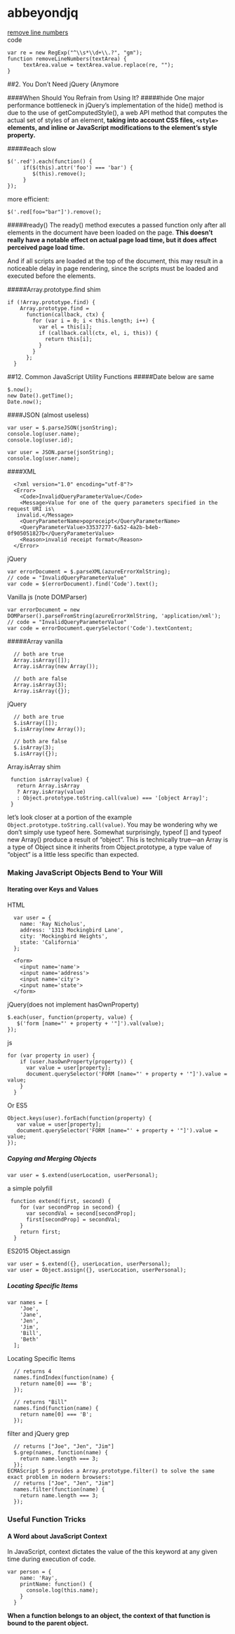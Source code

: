 # abbeyondjq
[remove line numbers](http://remove-line-numbers.ruurtjan.com/)  
code
```
var re = new RegExp("^\\s*\\d+\\.?", "gm");
function removeLineNumbers(textArea) {
     textArea.value = textArea.value.replace(re, "");
}
```               
##2. You Don’t Need jQuery (Anymore


####When Should You Refrain from Using It?
#####hide
One major performance bottleneck in jQuery’s implementation of the hide() method is due to the use of getComputedStyle(), a web API method that computes the actual set of styles of an element, __taking into account CSS files, ```<style>``` elements, and inline or JavaScript modifications to the element’s style property.__

#####each
slow
```
$('.red').each(function() {
     if($(this).attr('foo') === 'bar') {
        $(this).remove();
     }
});
```
more efficient:
```
$('.red[foo="bar"]').remove();
```

#####ready()
The ready() method executes a passed function only after all elements in the document have been loaded on the page. __This doesn’t really have a notable effect on actual page load time, but it does affect perceived page load time.__  

And if all scripts are loaded at the top of the document, this may result in a noticeable delay in page rendering, since the scripts must be loaded and executed before the elements.


#####Array.prototype.find shim
```
if (!Array.prototype.find) {
    Array.prototype.find =
      function(callback, ctx) {
        for (var i = 0; i < this.length; i++) {
          var el = this[i];
          if (callback.call(ctx, el, i, this)) {
            return this[i];
          }
        }
      };
  }
```



##12. Common JavaScript Utility Functions
#####Date
below are same
```
$.now();
new Date().getTime();
Date.now();
```

####JSON  (almost useless)
```
var user = $.parseJSON(jsonString);
console.log(user.name);
console.log(user.id);
```
```
var user = JSON.parse(jsonString);
console.log(user.name);
```

####XML
```
  <?xml version="1.0" encoding="utf-8"?>
  <Error>
    <Code>InvalidQueryParameterValue</Code>
    <Message>Value for one of the query parameters specified in the request URI is\
   invalid.</Message>
    <QueryParameterName>popreceipt</QueryParameterName>
    <QueryParameterValue>33537277-6a52-4a2b-b4eb-0f905051827b</QueryParameterValue>
    <Reason>invalid receipt format</Reason>
  </Error>
```
jQuery
```
var errorDocument = $.parseXML(azureErrorXmlString);
// code = "InvalidQueryParameterValue"
var code = $(errorDocument).find('Code').text();
```
Vanilla js (note DOMParser)
```
var errorDocument = new DOMParser().parseFromString(azureErrorXmlString, 'application/xml');
// code = "InvalidQueryParameterValue"
var code = errorDocument.querySelector('Code').textContent;
```


#####Array
vanilla
```
  // both are true
  Array.isArray([]);
  Array.isArray(new Array());

  // both are false
  Array.isArray(3);
  Array.isArray({});
```
jQuery
```
  // both are true
  $.isArray([]);
  $.isArray(new Array());

  // both are false
  $.isArray(3);
  $.isArray({});
```

Array.isArray shim
```
 function isArray(value) {
   return Array.isArray
   ? Array.isArray(value)
   : Object.prototype.toString.call(value) === '[object Array]';
 }
 ```
  let’s look closer at a portion of the example ```Object.prototype.toString.call(value)```. You may be wondering why we don’t simply use typeof here. Somewhat surprisingly, typeof [] and typeof new Array() produce a result of “object”. This is technically true—an Array is a type of Object since it inherits from Object.prototype, a type value of “object” is a little less specific than expected.
  
  
  
  
### Making JavaScript Objects Bend to Your Will 
#### Iterating over Keys and Values
HTML
```
  var user = {
    name: 'Ray Nicholus',
    address: '1313 Mockingbird Lane',
    city: 'Mockingbird Heights',
    state: 'California'
  };

  <form>
    <input name='name'>
    <input name='address'>
    <input name='city'>
    <input name='state'>
  </form>
```
jQuery(does not implement hasOwnProperty)
```
$.each(user, function(property, value) {
   $('form [name="' + property + '"]').val(value);
});
```
js
```
for (var property in user) {
    if (user.hasOwnProperty(property)) {
      var value = user[property];
      document.querySelector('FORM [name="' + property + '"]').value = value;
    }
  }
```
Or ES5
```
Object.keys(user).forEach(function(property) {
   var value = user[property];
   document.querySelector('FORM [name="' + property + '"]').value = value;
});
```


##### Copying and Merging Objects
```
var user = $.extend(userLocation, userPersonal);
```
a simple polyfill
```
 function extend(first, second) {
    for (var secondProp in second) {
      var secondVal = second[secondProp];
      first[secondProp] = secondVal;
    }
    return first;
  }
```
ES2015 Object.assign
```
var user = $.extend({}, userLocation, userPersonal);
var user = Object.assign({}, userLocation, userPersonal);
```
##### Locating Specific Items
```
var names = [
    'Joe',
    'Jane',
    'Jen',
    'Jim',
    'Bill',
    'Beth'
  ];
```
Locating Specific Items
```
  // returns 4
  names.findIndex(function(name) {
    return name[0] === 'B';
  });

  // returns "Bill"
  names.find(function(name) {
    return name[0] === 'B';
  });
```

filter and jQuery grep
```
  // returns ["Joe", "Jen", "Jim"]
  $.grep(names, function(name) {
    return name.length === 3;
  });
ECMAScript 5 provides a Array.prototype.filter() to solve the same exact problem in modern browsers:
  // returns ["Joe", "Jen", "Jim"]
  names.filter(function(name) {
    return name.length === 3;
  });
```

### Useful Function Tricks
#### A Word about JavaScript Context
In JavaScript, context dictates the value of the this keyword at any given time during execution of code.  
```
var person = {
    name: 'Ray',
    printName: function() {
      console.log(this.name);
    }
  }
```
__When a function belongs to an object, the context of that function is bound to the parent object.__
